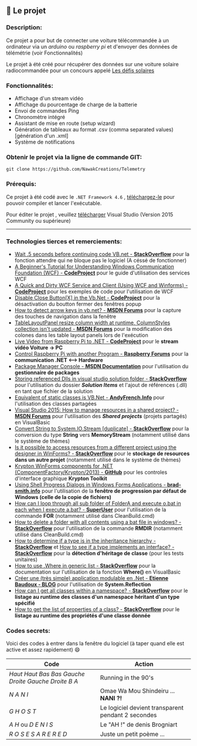 ## :page_facing_up: Le projet 

### Description:

Ce projet a pour but de connecter une voiture télécommandée à un ordinateur via un *arduino* ou *raspberry pi* et d'envoyer des données de télémétrie (voir Fonctionnalités)

Le projet à été créé pour récupérer des données sur une voiture solaire radiocommandée pour un concours appelé [Les défis solaires](http://www.planete-sciences.org/blogs/defissolaires/)



### Fonctionnalités:

 * Affichage d'un stream vidéo
 * Affichage du pourcentage de charge de la batterie
 * Envoi de commandes Ping
 * Chronomètre intégré
 * Assistant de mise en route (setup wizard)
 * Génération de tableaux au format .csv (comma separated values) [génération d'un .xml]
 * Système de notifications


### Obtenir le projet via la ligne de commande GIT:
```{r, engine='bash', count_lines}
git clone https://github.com/NawakCreations/Telemetry
```

### Prérequis:
Ce projet à été codé avec le `.NET Framework 4.6` , [téléchargez-le](https://github.com/NawakCreations/Telemetry) pour pouvoir compiler et lancer l'exécutable.

Pour éditer le projet , veuillez [télécharger](https://www.visualstudio.com/fr/downloads) Visual Studio (Version 2015 Community ou supérieure)

---

### Technologies tierces et remerciements:

 * [Wait .5 seconds before continuing code VB.net - **StackOverflow**](https://stackoverflow.com/a/36362504) pour la fonction attendre qui ne bloque pas le logiciel (A céssé de fonctionner)
 * [A Beginner's Tutorial for Understanding Windows Communication Foundation (WCF) - **CodeProject**](https://www.codeproject.com/Articles/406096/A-beginners-tutorial-for-understanding-Windows) pour le guide d'utilisation des services WCF
 * [A Quick and Dirty WCF Service and Client (Using WCF and Winforms) - **CodeProject**](https://www.codeproject.com/Articles/18789/A-Quick-and-Dirty-WCF-Service-and-Client-Using-WCF) pour les exemples de code pour l'utilisation de WCF
 * [Disable Close Button[X] in the Vb.Net - **CodeProject**](https://www.codeproject.com/Questions/354393/Disable-Close-Button-X-in-the-Vb-Net) pour la désactivation du boutton fermer des fenêtres popup
 * [How to detect arrow keys in vb.net? - **MSDN Forums**](https://social.msdn.microsoft.com/Forums/windows/en-US/ffeeea42-f6ba-420f-827e-74879fd29b26/how-to-detect-arrow-keys-in-vbnet?forum=winforms) pour la capture des touches de navigation dans la fenêtre 
 * [TableLayoutPanel resize column width at runtime, ColumnStyles collection isn't updated - **MSDN Forums**](https://social.msdn.microsoft.com/Forums/en-US/fc62c7c9-2a3f-4944-ac0d-39b088cda63b/tablelayoutpanel-resize-column-width-at-runtime-columnstyles-collection-isnt-updated?forum=winforms) pour la modification des colones dans les table layout panels lors de l'exécution
 * [Live Video from Raspberry Pi to .NET - **CodeProject**](https://www.codeproject.com/Articles/810004/Live-Video-from-Raspberry-Pi-to-NET) pour le **stream vidéo Voiture -> PC**
 * [Control Raspberry Pi with another Program - **Raspberry Forums**](https://www.raspberrypi.org/forums/viewtopic.php?t=34019) pour la **communication .NET <--> Hardware**
 * [Package Manager Console - **MSDN Documentation**](https://docs.microsoft.com/en-us/nuget/tools/package-manager-console) pour l'utilisation du **gestionnaire de packages**
 * [Storing referenced Dlls in visual studio solution folder - **StackOverflow**](https://stackoverflow.com/questions/4971807/storing-referenced-dlls-in-visual-studio-solution-folder) pour l'utilisation du dossier ***Solution Items*** et l'ajout de références (.dll) en tant que fichier de la solution
 * [Equivalent of static classes is VB.Net - **AndyFrench.Info**](http://www.andyfrench.info/2010/08/equivalent-of-static-classes-is-vbnet.html) pour l'utilisation des classes partagées
 * [Visual Studio 2015: How to manage resources in a shared project? - **MSDN Forums**](https://social.msdn.microsoft.com/Forums/vstudio/en-US/f5600bb4-b334-4893-a2ed-b21a2b1b5fc9/visual-studio-2015-how-to-manage-resources-in-a-shared-project?forum=wpdevelop) pour l'utilisation des ***Shared projects*** (projets partagés) en VisualBasic
 * [Convert String to System.IO.Stream [duplicate] - **StackOverflow**](https://stackoverflow.com/questions/8047064/convert-string-to-system-io-stream) pour la conversion du type **String** vers **MemoryStream** (notamment utilisé dans le système de thèmes)
 * [Is it possible to access resources from a different project using the designer in WinForms? - **StackOverflow**](https://stackoverflow.com/questions/14904170/is-it-possible-to-access-resources-from-a-different-project-using-the-designer-i) pour le **stockage de resources dans un autre projet** (notamment utilisé dans le système de thèmes)
 * [Krypton WinForms components for .NET (ComponentFactory/Krypton/2013) - **GitHub**](https://github.com/ComponentFactory/Krypton/tree/2013) pour les controles d'interface graphique **Krypton Toolkit**
 * [Using Shell Progress Dialogs in Windows Forms Applications - **brad-smith.info**](https://www.brad-smith.info/blog/archives/523) pour l'utilisation de la **fenêtre de progression par défaut de Windows (celle de la copie de fichiers)**
 * [How can I loop through all sub folder of FolderA and execute o.bat in each when I execute a.bat? - **SuperUser**](https://superuser.com/questions/323775/how-can-i-loop-through-all-sub-folder-of-foldera-and-execute-o-bat-in-each-when) pour l'utilisation de la commande **FOR** (notamment utilisé dans CleanBuild.cmd)
 * [How to delete a folder with all contents using a bat file in windows? - **StackOverflow**](https://stackoverflow.com/questions/7331056/how-to-delete-a-folder-with-all-contents-using-a-bat-file-in-windows) pour l'utilisation de la commande **RMDIR** (notamment utilisé dans CleanBuild.cmd)
 * [How to determine if a type is in the inheritance hierarchy - **StackOverflow**](https://stackoverflow.com/questions/16859728/how-to-determine-if-a-type-is-in-the-inheritance-hierarchy) et [How to see if a type implements an interface? - **StackOverflow**](https://stackoverflow.com/questions/4015761/how-to-see-if-a-type-implements-an-interface) pour la **détection d'héritage de classe** (pour les tests unitaires)
 * [How to use .Where in generic list - **StackOverflow**](https://stackoverflow.com/questions/4197899/how-to-use-where-in-generic-list) pour la documentation sur l'utilisation de la fonction **Where()** en VisualBasic
 * [Créer une (très simple) application modulable en .Net - **Etienne Baudoux - BLOG**](http://blog.velersoftware.com/2012/09/create-a-very-simple-modular-application-in-net/) pour l'utilisation de **System.Reflection**
 * [How can I get all classes within a namespace? - **StackOverflow**](https://stackoverflow.com/questions/949246/how-can-i-get-all-classes-within-a-namespace) pour le **listage au runtime des classes d'un namespace héritant d'un type spécifié**
 * [How to get the list of properties of a class? - **StackOverflow**](https://stackoverflow.com/questions/737151/how-to-get-the-list-of-properties-of-a-class?rq=1) pour le **listage au runtime des propriétés d'une classe donnée**

### Codes secrets:

Voici des codes à entrer dans la fenêtre du logiciel (à taper quand elle est active et assez rapidement) :smile:

Code|Action
----|------
*Haut Haut Bas Bas Gauche Droite Gauche Droite B A* |Running in the 90's
*N A N I* |Omae Wa Mou Shindeiru ... **NANI ?!**
*G H O S T* |Le logiciel devient transparent pendant 2 secondes
*A H* ou *D E N I S* |Le "AH !" de denis Brogniart
*R O S E S   A R E   R E D* | Juste un petit poème ...